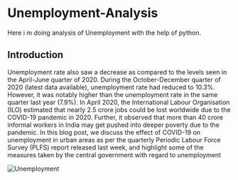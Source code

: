 # Unemployment-Analysis
Here i m doing analysis of Unemployment with the help of python.

## Introduction

Unemployment rate also saw a decrease as compared to the levels seen in the April-June quarter of 2020. During the October-December quarter of 2020 (latest data available), unemployment rate had reduced to 10.3%. However, it was notably higher than the unemployment rate in the same quarter last year (7.9%).
In April 2020, the International Labour Organisation (ILO) estimated that nearly 2.5 crore jobs could be lost worldwide due to the COVID-19 pandemic in 2020.  Further, it observed that more than 40 crore informal workers in India may get pushed into deeper poverty due to the pandemic.  In this blog post, we discuss the effect of COVID-19 on unemployment in urban areas as per the quarterly Periodic Labour Force Survey (PLFS) report released last week, and highlight some of the measures taken by the central government with regard to unemployment

    
    
    
   
![Unemployment](https://github.com/arshad33199/Unemployment-Analysis/assets/142779412/3d19eda0-1eb3-4025-a167-67008c0894d4)
